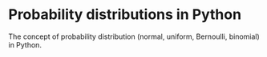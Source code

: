 # Probability distributions in Python
The concept of probability distribution (normal, uniform, Bernoulli, binomial) in Python.
